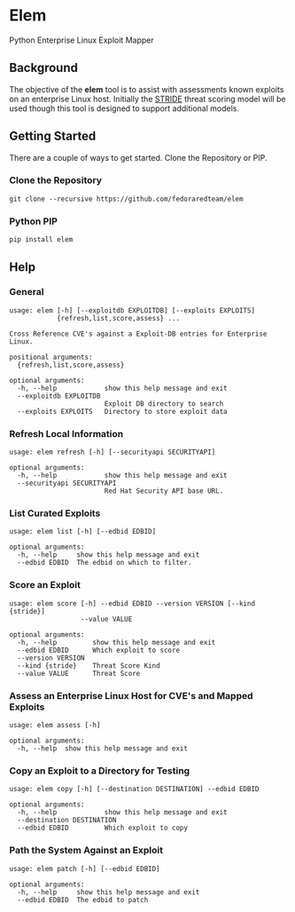 # Elem
Python Enterprise Linux Exploit Mapper
## Background
The objective of the **elem** tool is to assist with assessments known exploits on an enterprise Linux host.  Initially the [STRIDE](https://msdn.microsoft.com/en-us/library/ee823878%28v=cs.20%29.aspx) threat scoring model will be used though this tool is designed to support additional models.
## Getting Started
There are a couple of ways to get started.  Clone the Repository or PIP.
### Clone the Repository
```
git clone --recursive https://github.com/fedoraredteam/elem
```
### Python PIP
```
pip install elem
```
## Help
### General
```terminal
usage: elem [-h] [--exploitdb EXPLOITDB] [--exploits EXPLOITS]
            {refresh,list,score,assess} ...

Cross Reference CVE's against a Exploit-DB entries for Enterprise Linux.

positional arguments:
  {refresh,list,score,assess}

optional arguments:
  -h, --help            show this help message and exit
  --exploitdb EXPLOITDB
                        Exploit DB directory to search
  --exploits EXPLOITS   Directory to store exploit data
```
### Refresh Local Information
```terminal
usage: elem refresh [-h] [--securityapi SECURITYAPI]

optional arguments:
  -h, --help            show this help message and exit
  --securityapi SECURITYAPI
                        Red Hat Security API base URL.
```
### List Curated Exploits
```terminal
usage: elem list [-h] [--edbid EDBID]

optional arguments:
  -h, --help     show this help message and exit
  --edbid EDBID  The edbid on which to filter.
```
### Score an Exploit
```terminal
usage: elem score [-h] --edbid EDBID --version VERSION [--kind {stride}]
                  --value VALUE

optional arguments:
  -h, --help         show this help message and exit
  --edbid EDBID      Which exploit to score
  --version VERSION
  --kind {stride}    Threat Score Kind
  --value VALUE      Threat Score
```
### Assess an Enterprise Linux Host for CVE's and Mapped Exploits
```terminal
usage: elem assess [-h]

optional arguments:
  -h, --help  show this help message and exit
```
### Copy an Exploit to a Directory for Testing
```terminal
usage: elem copy [-h] [--destination DESTINATION] --edbid EDBID

optional arguments:
  -h, --help            show this help message and exit
  --destination DESTINATION
  --edbid EDBID         Which exploit to copy
```
### Path the System Against an Exploit
```terminal
usage: elem patch [-h] [--edbid EDBID]

optional arguments:
  -h, --help     show this help message and exit
  --edbid EDBID  The edbid to patch
```
